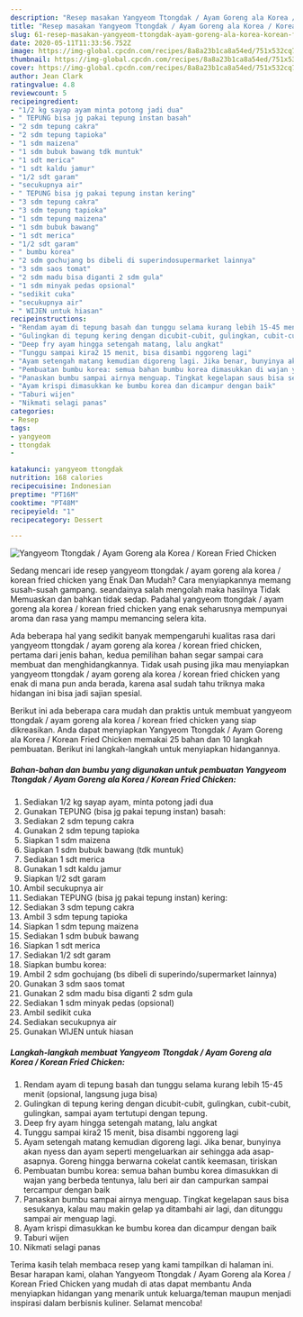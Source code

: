 ```yaml
---
description: "Resep masakan Yangyeom Ttongdak / Ayam Goreng ala Korea / Korean Fried Chicken | Resep Bumbu Yangyeom Ttongdak / Ayam Goreng ala Korea / Korean Fried Chicken Yang Enak Dan Mudah"
title: "Resep masakan Yangyeom Ttongdak / Ayam Goreng ala Korea / Korean Fried Chicken | Resep Bumbu Yangyeom Ttongdak / Ayam Goreng ala Korea / Korean Fried Chicken Yang Enak Dan Mudah"
slug: 61-resep-masakan-yangyeom-ttongdak-ayam-goreng-ala-korea-korean-fried-chicken-resep-bumbu-yangyeom-ttongdak-ayam-goreng-ala-korea-korean-fried-chicken-yang-enak-dan-mudah
date: 2020-05-11T11:33:56.752Z
image: https://img-global.cpcdn.com/recipes/8a8a23b1ca8a54ed/751x532cq70/yangyeom-ttongdak-ayam-goreng-ala-korea-korean-fried-chicken-foto-resep-utama.jpg
thumbnail: https://img-global.cpcdn.com/recipes/8a8a23b1ca8a54ed/751x532cq70/yangyeom-ttongdak-ayam-goreng-ala-korea-korean-fried-chicken-foto-resep-utama.jpg
cover: https://img-global.cpcdn.com/recipes/8a8a23b1ca8a54ed/751x532cq70/yangyeom-ttongdak-ayam-goreng-ala-korea-korean-fried-chicken-foto-resep-utama.jpg
author: Jean Clark
ratingvalue: 4.8
reviewcount: 5
recipeingredient:
- "1/2 kg sayap ayam minta potong jadi dua"
- " TEPUNG bisa jg pakai tepung instan basah"
- "2 sdm tepung cakra"
- "2 sdm tepung tapioka"
- "1 sdm maizena"
- "1 sdm bubuk bawang tdk muntuk"
- "1 sdt merica"
- "1 sdt kaldu jamur"
- "1/2 sdt garam"
- "secukupnya air"
- " TEPUNG bisa jg pakai tepung instan kering"
- "3 sdm tepung cakra"
- "3 sdm tepung tapioka"
- "1 sdm tepung maizena"
- "1 sdm bubuk bawang"
- "1 sdt merica"
- "1/2 sdt garam"
- " bumbu korea"
- "2 sdm gochujang bs dibeli di superindosupermarket lainnya"
- "3 sdm saos tomat"
- "2 sdm madu bisa diganti 2 sdm gula"
- "1 sdm minyak pedas opsional"
- "sedikit cuka"
- "secukupnya air"
- " WIJEN untuk hiasan"
recipeinstructions:
- "Rendam ayam di tepung basah dan tunggu selama kurang lebih 15-45 menit (opsional, langsung juga bisa)"
- "Gulingkan di tepung kering dengan dicubit-cubit, gulingkan, cubit-cubit, gulingkan, sampai ayam tertutupi dengan tepung."
- "Deep fry ayam hingga setengah matang, lalu angkat"
- "Tunggu sampai kira2 15 menit, bisa disambi nggoreng lagi"
- "Ayam setengah matang kemudian digoreng lagi. Jika benar, bunyinya akan nyess dan ayam seperti mengeluarkan air sehingga ada asap-asapnya. Goreng hingga berwarna cokelat cantik keemasan, tiriskan"
- "Pembuatan bumbu korea: semua bahan bumbu korea dimasukkan di wajan yang berbeda tentunya, lalu beri air dan campurkan sampai tercampur dengan baik"
- "Panaskan bumbu sampai airnya menguap. Tingkat kegelapan saus bisa sesukanya, kalau mau makin gelap ya ditambahi air lagi, dan ditunggu sampai air menguap lagi."
- "Ayam krispi dimasukkan ke bumbu korea dan dicampur dengan baik"
- "Taburi wijen"
- "Nikmati selagi panas"
categories:
- Resep
tags:
- yangyeom
- ttongdak
- 

katakunci: yangyeom ttongdak  
nutrition: 168 calories
recipecuisine: Indonesian
preptime: "PT16M"
cooktime: "PT48M"
recipeyield: "1"
recipecategory: Dessert

---
```



![Yangyeom Ttongdak / Ayam Goreng ala Korea / Korean Fried Chicken](https://img-global.cpcdn.com/recipes/8a8a23b1ca8a54ed/751x532cq70/yangyeom-ttongdak-ayam-goreng-ala-korea-korean-fried-chicken-foto-resep-utama.jpg)

Sedang mencari ide resep yangyeom ttongdak / ayam goreng ala korea / korean fried chicken yang Enak Dan Mudah? Cara menyiapkannya memang susah-susah gampang. seandainya salah mengolah maka hasilnya Tidak Memuaskan dan bahkan tidak sedap. Padahal yangyeom ttongdak / ayam goreng ala korea / korean fried chicken yang enak seharusnya mempunyai aroma dan rasa yang mampu memancing selera kita.



Ada beberapa hal yang sedikit banyak mempengaruhi kualitas rasa dari yangyeom ttongdak / ayam goreng ala korea / korean fried chicken, pertama dari jenis bahan, kedua pemilihan bahan segar sampai cara membuat dan menghidangkannya. Tidak usah pusing jika mau menyiapkan yangyeom ttongdak / ayam goreng ala korea / korean fried chicken yang enak di mana pun anda berada, karena asal sudah tahu triknya maka hidangan ini bisa jadi sajian spesial.


Berikut ini ada beberapa cara mudah dan praktis untuk membuat yangyeom ttongdak / ayam goreng ala korea / korean fried chicken yang siap dikreasikan. Anda dapat menyiapkan Yangyeom Ttongdak / Ayam Goreng ala Korea / Korean Fried Chicken memakai 25 bahan dan 10 langkah pembuatan. Berikut ini langkah-langkah untuk menyiapkan hidangannya.

<!--inarticleads1-->

##### Bahan-bahan dan bumbu yang digunakan untuk pembuatan Yangyeom Ttongdak / Ayam Goreng ala Korea / Korean Fried Chicken:

1. Sediakan 1/2 kg sayap ayam, minta potong jadi dua
1. Gunakan  TEPUNG (bisa jg pakai tepung instan) basah:
1. Sediakan 2 sdm tepung cakra
1. Gunakan 2 sdm tepung tapioka
1. Siapkan 1 sdm maizena
1. Siapkan 1 sdm bubuk bawang (tdk muntuk)
1. Sediakan 1 sdt merica
1. Gunakan 1 sdt kaldu jamur
1. Siapkan 1/2 sdt garam
1. Ambil secukupnya air
1. Sediakan  TEPUNG (bisa jg pakai tepung instan) kering:
1. Sediakan 3 sdm tepung cakra
1. Ambil 3 sdm tepung tapioka
1. Siapkan 1 sdm tepung maizena
1. Sediakan 1 sdm bubuk bawang
1. Siapkan 1 sdt merica
1. Sediakan 1/2 sdt garam
1. Siapkan  bumbu korea:
1. Ambil 2 sdm gochujang (bs dibeli di superindo/supermarket lainnya)
1. Gunakan 3 sdm saos tomat
1. Gunakan 2 sdm madu bisa diganti 2 sdm gula
1. Sediakan 1 sdm minyak pedas (opsional)
1. Ambil sedikit cuka
1. Sediakan secukupnya air
1. Gunakan  WIJEN untuk hiasan




<!--inarticleads2-->

##### Langkah-langkah membuat Yangyeom Ttongdak / Ayam Goreng ala Korea / Korean Fried Chicken:

1. Rendam ayam di tepung basah dan tunggu selama kurang lebih 15-45 menit (opsional, langsung juga bisa)
1. Gulingkan di tepung kering dengan dicubit-cubit, gulingkan, cubit-cubit, gulingkan, sampai ayam tertutupi dengan tepung.
1. Deep fry ayam hingga setengah matang, lalu angkat
1. Tunggu sampai kira2 15 menit, bisa disambi nggoreng lagi
1. Ayam setengah matang kemudian digoreng lagi. Jika benar, bunyinya akan nyess dan ayam seperti mengeluarkan air sehingga ada asap-asapnya. Goreng hingga berwarna cokelat cantik keemasan, tiriskan
1. Pembuatan bumbu korea: semua bahan bumbu korea dimasukkan di wajan yang berbeda tentunya, lalu beri air dan campurkan sampai tercampur dengan baik
1. Panaskan bumbu sampai airnya menguap. Tingkat kegelapan saus bisa sesukanya, kalau mau makin gelap ya ditambahi air lagi, dan ditunggu sampai air menguap lagi.
1. Ayam krispi dimasukkan ke bumbu korea dan dicampur dengan baik
1. Taburi wijen
1. Nikmati selagi panas




Terima kasih telah membaca resep yang kami tampilkan di halaman ini. Besar harapan kami, olahan Yangyeom Ttongdak / Ayam Goreng ala Korea / Korean Fried Chicken yang mudah di atas dapat membantu Anda menyiapkan hidangan yang menarik untuk keluarga/teman maupun menjadi inspirasi dalam berbisnis kuliner. Selamat mencoba!

